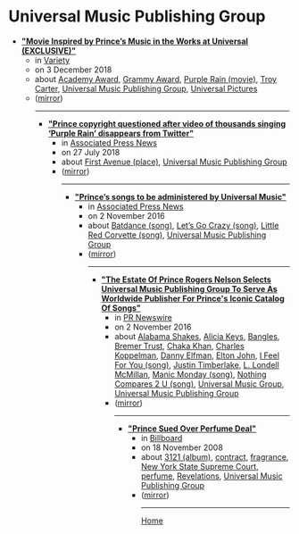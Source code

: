 # Universal Music Publishing Group

 - [**"Movie Inspired by Prince’s Music in the Works at Universal (EXCLUSIVE)"**](https://variety.com/2018/film/news/universal-original-movie-inspired-by-princes-music-1203067739/)<ul><li>in [Variety](https://variety.com/)</li><li>on 3 December 2018</li><li>about [Academy Award](../../topics/academy-award/index.md), [Grammy Award](../../topics/grammy-award/index.md), [Purple Rain (movie)](../../topics/movie/purple-rain/index.md), [Troy Carter](../../topics/troy-carter/index.md), [Universal Music Publishing Group](../../topics/universal-music-publishing-group/index.md), [Universal Pictures](../../topics/universal-pictures/index.md)</li><li>([mirror](https://web.archive.org/web/*/https://variety.com/2018/film/news/universal-original-movie-inspired-by-princes-music-1203067739/))</li><ul>

----

 - [**"Prince copyright questioned after video of thousands singing ‘Purple Rain’ disappears from Twitter"**](https://apnews.com/c52f351aaba2d3209d673f7d64873d04)<ul><li>in [Associated Press News](https://apnews.com/)</li><li>on 27 July 2018</li><li>about [First Avenue (place)](../../topics/place/first-avenue/index.md), [Universal Music Publishing Group](../../topics/universal-music-publishing-group/index.md)</li><li>([mirror](https://web.archive.org/web/*/https://apnews.com/c52f351aaba2d3209d673f7d64873d04))</li><ul>

----

 - [**"Prince’s songs to be administered by Universal Music"**](https://apnews.com/6bbb6f003373473794c6e97dd692189e)<ul><li>in [Associated Press News](https://apnews.com/)</li><li>on 2 November 2016</li><li>about [Batdance (song)](../../topics/song/batdance/index.md), [Let’s Go Crazy (song)](../../topics/song/let-s-go-crazy/index.md), [Little Red Corvette (song)](../../topics/song/little-red-corvette/index.md), [Universal Music Publishing Group](../../topics/universal-music-publishing-group/index.md)</li><li>([mirror](https://web.archive.org/web/*/https://apnews.com/6bbb6f003373473794c6e97dd692189e))</li><ul>

----

 - [**"The Estate Of Prince Rogers Nelson Selects Universal Music Publishing Group To Serve As Worldwide Publisher For Prince's Iconic Catalog Of Songs"**](https://www.prnewswire.com/news-releases/the-estate-of-prince-rogers-nelson-selects-universal-music-publishing-group-to-serve-as-worldwide-publisher-for-princes-iconic-catalog-of-songs-300356320.html)<ul><li>in [PR Newswire](https://www.prnewswire.com/)</li><li>on 2 November 2016</li><li>about [Alabama Shakes](../../topics/alabama-shakes/index.md), [Alicia Keys](../../topics/alicia-keys/index.md), [Bangles](../../topics/bangles/index.md), [Bremer Trust](../../topics/bremer-trust/index.md), [Chaka Khan](../../topics/chaka-khan/index.md), [Charles Koppelman](../../topics/charles-koppelman/index.md), [Danny Elfman](../../topics/danny-elfman/index.md), [Elton John](../../topics/elton-john/index.md), [I Feel For You (song)](../../topics/song/i-feel-for-you/index.md), [Justin Timberlake](../../topics/justin-timberlake/index.md), [L. Londell McMillan](../../topics/l-londell-mcmillan/index.md), [Manic Monday (song)](../../topics/song/manic-monday/index.md), [Nothing Compares 2 U (song)](../../topics/song/nothing-compares-2-u/index.md), [Universal Music Group](../../topics/universal-music-group/index.md), [Universal Music Publishing Group](../../topics/universal-music-publishing-group/index.md)</li><li>([mirror](https://web.archive.org/web/*/https://www.prnewswire.com/news-releases/the-estate-of-prince-rogers-nelson-selects-universal-music-publishing-group-to-serve-as-worldwide-publisher-for-princes-iconic-catalog-of-songs-300356320.html))</li><ul>

----

 - [**"Prince Sued Over Perfume Deal"**](https://www.billboard.com/articles/business/266253/prince-sued-over-perfume-deal)<ul><li>in [Billboard](https://www.billboard.com/)</li><li>on 18 November 2008</li><li>about [3121 (album)](../../topics/album/3121/index.md), [contract](../../topics/contract/index.md), [fragrance](../../topics/fragrance/index.md), [New York State Supreme Court](../../topics/new-york-state-supreme-court/index.md), [perfume](../../topics/perfume/index.md), [Revelations](../../topics/revelations/index.md), [Universal Music Publishing Group](../../topics/universal-music-publishing-group/index.md)</li><li>([mirror](https://web.archive.org/web/*/https://www.billboard.com/articles/business/266253/prince-sued-over-perfume-deal))</li><ul>

----

[Home](../index.md)
